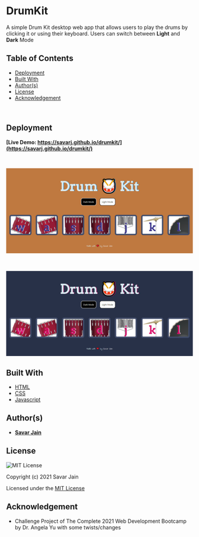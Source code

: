 # DrumKit

A simple Drum Kit desktop web app that allows users to play the drums by clicking it or using their keyboard. Users can switch between **Light** and **Dark** Mode

## Table of Contents

- [Deployment](#deployment)
- [Built With](#built-with)
- [Author(s)](#authors)
- [License](#license)
- [Acknowledgement](#acknowledgement)

</br>

## Deployment

**[Live Demo: https://savarj.github.io/drumkit/](https://savarj.github.io/drumkit/)**

<br>

![Drumkit-LightMode](public/images/drumkit-light.png)

<br>

![Drumkit-DarkMode](public/images/drumkit-dark.png)

## Built With

- [HTML](https://developer.mozilla.org/en-US/docs/Web/HTML)
- [CSS](https://developer.mozilla.org/en-US/docs/Web/CSS)
- [Javascript](https://developer.mozilla.org/en-US/docs/Web/JavaScript)

## Author(s)

- **[Savar Jain](https://jainsavar.com)**

## License

![MIT License](https://camo.githubusercontent.com/c97d380d0a98377c53391026883a89c16ded751eb41f9e57a53e009664447d50/68747470733a2f2f696d672e736869656c64732e696f2f62616467652f6c6963656e73652d4d49542532304c6963656e73652d626c75652e737667)

Copyright (c) 2021 Savar Jain

Licensed under the [MIT License](LICENSE)

## Acknowledgement

- Challenge Project of The Complete 2021 Web Development Bootcamp by Dr. Angela Yu with some twists/changes
